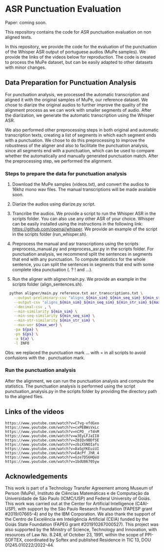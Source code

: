 # ASR Punctuation Evaluation

Paper: coming soon.

This repository contains the code for ASR punctuation evaluation on non aligned texts. 

In this repository, we provide the code for the evaluation of the punctuation of the Whisper ASR output of portuguese audios (MuPe samples). We provide the links of the videos below for reproduction. The code is created to process the MuPe dataset, but can be easily adapted to other datasets with minor changes.

## Data Preparation for Punctuation Analysis

For punctuation analysis, we processed the automatic transcription and aligned it with the original samples of MuPe, our reference dataset. We chose to diarize the original audios to further improve the quality of the alignment process as we can work with smaller segments of audio. After the diarization, we generate the automatic transcription using the Whisper ASR. 

We also performed other preprocessing steps in both original and automatic transcription texts, creating a list of segments in which each segment ends with a punctuation. We chose to do this preprocessing to improve the robustness of the aligner and also to facilitate the punctuation analysis, since all segments end with a punctuation, which can be used to compare whether the automatically and manually generated punctuation match. After the preprocessing step, we performed the alignment.

### Steps to prepare the data for punctuation analysis

1. Download the MuPe samples (videos.txt), and convert the audios to 16khz mono wav files. The manual transcriptions will be made available soon.

2. Diarize the audios using diarize.py script.

3. Trancribe the audios. We provide a script to run the Whisper ASR in the scripts folder. You can also use any other ASR of your choice. Whisper can be easily installed using the instructions in the following link: https://github.com/openai/whisper. We provide an example of the script in the scripts folder (run_whisper.sh).

4. Preprocess the manual and asr transcriptions using the scripts preprocess_manual.py and preprocess_asr.py in the scripts folder. For punctuation analysis, we recommend split the sentences in segments that end with any punctuation. To compute statistics for the whole sentence, you can split the sentences in segments that end with some complete idea punctuation (. ? ! and ...).

5. Run the aligner with aligner/main.py. We provide an example in the scripts folder (align_sentences.sh).

```bash
  python aligner/main.py reference.txt asr_transcriptions.txt \
    --output-preliminary-csv "aligns_${min_sim}_${min_seq_sim}_${min_str_sim}_${max_wer}_${pa}_${ps}_${a}/${tuple[0]}/prel.csv" \
    --output-csv "aligns_${min_sim}_${min_seq_sim}_${min_str_sim}_${max_wer}_${pa}_${ps}_${a}/${tuple[0]}/final.csv" \
    --decimal-csv , \
    --min-similarity ${min_sim} \
    --min-seq-similarity ${min_seq_sim} \
    --min-str-similarity ${min_str_sim} \
    --max-wer ${max_wer} \
    -pa ${pa} \
    -ps ${ps} \
    -a ${a} \
    -l INFO 
```

Obs: we replaced the punctuation mark ... with = in all scripts to avoid confusions with the . punctuation mark.

### Run the punctuation analysis

After the alignment, we can run the punctuation analysis and compute the statistics. The punctuation analysis is performed using the script punctuation_analysis.py in the scripts folder by providing the directory path to the aligned files.

## Links of the videos

```
https://www.youtube.com/watch?v=C7vg-vfdGxo
https://www.youtube.com/watch?v=cxPEBWsVxLc
https://www.youtube.com/watch?v=nCPO__rTdnM
https://www.youtube.com/watch?v=w3EyLFJaII8
https://www.youtube.com/watch?v=Z0IQv9BDfSE
https://www.youtube.com/watch?v=zbiXSNOIafs
https://www.youtube.com/watch?v=8aSgYKEuiUI
https://www.youtube.com/watch?v=EAcPf_JhR_4
https://www.youtube.com/watch?v=Gze7DS6HQeU
https://www.youtube.com/watch?v=1bdU86705yw
```

## Acknowledgements

This work is part of a Technology Transfer Agreement among Museum of Person (MuPe), Instituto de Ciências Matemáticas e de Computação da Universidade de São Paulo (ICMC/USP) and Federal University of Goiás. This
work was carried out at the Center for Artificial Intelligence (C4AI-USP), with support by the São Paulo Research Foundation (FAPESP grant #2019/07665-4) and by the IBM Corporation. We also thank the support of the Centro de Excelência em Inteligência Artificial (CEIA) funded by the Goiás State Foundation (FAPEG grant #201910267000527). This project was also supported by the Ministry of Science, Technology and Innovation, with resources of Law No. 8.248, of October 23, 1991, within the scope of PPI-SOFTEX, coordinated by Softex and published Residence in TIC 13, DOU 01245.010222/2022-44.
